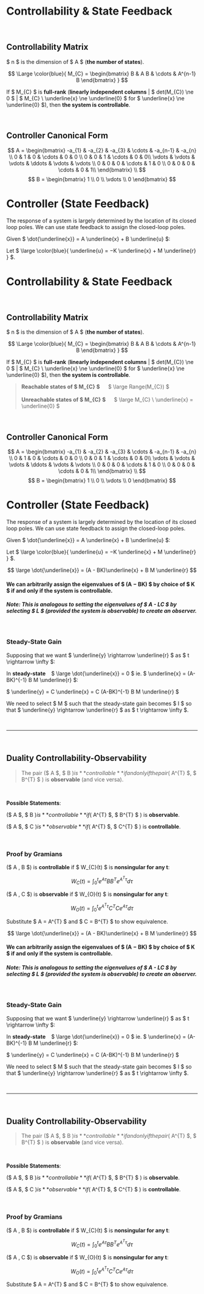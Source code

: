 # Controllability & State Feedback

</br>

## Controllability Matrix

$ n $ is the dimension of $ A $ (**the number of states**).

$$ \Large \color{blue}{
M_{C} = \begin{bmatrix}
B & A B & \cdots & A^{n-1} B
\end{bmatrix}
}
$$

If $ M_{C} $ is **full-rank** (**linearly independent columns** | $ det(M_{C}) \ne 0 $ | $ M_{C} \ \underline{x} \ne \underline{0} $ for $ \underline{x} \ne \underline{0} $), then **the system is controllable**.

</br>

## Controller Canonical Form

$$ 
A = \begin{bmatrix}
-a_{1} & -a_{2} & -a_{3} & \cdots & -a_{n-1}  & -a_{n} \\
0 & 1 & 0 & \cdots & 0 & 0 \\
0 & 0 & 1 & \cdots & 0 & 0\\
\vdots & \vdots & \vdots & \ddots & \vdots & \vdots \\
0 & 0 & 0 & \cdots & 1 & 0 \\
0 & 0 & 0 & \cdots & 0 & 1\\
\end{bmatrix} \\
$$
$$
B = \begin{bmatrix} 1 \\ 0 \\ \vdots \\ 0 \end{bmatrix}
$$


# Controller (State Feedback)

The response of a system is largely determined by the location of its closed loop poles. We can use state feedback to assign the closed-loop poles.

Given $ \dot{\underline{x}} = A \underline{x} + B \underline{u} $:
 
Let $ \large \color{blue}{ \underline{u} = −K \underline{x} + M \underline{r} } $.
# Controllability & State Feedback

</br>

## Controllability Matrix

$ n $ is the dimension of $ A $ (**the number of states**).

$$ \Large \color{blue}{
M_{C} = \begin{bmatrix}
B & A B & \cdots & A^{n-1} B
\end{bmatrix}
}
$$

If $ M_{C} $ is **full-rank** (**linearly independent columns** | $ det(M_{C}) \ne 0 $ | $ M_{C} \ \underline{x} \ne \underline{0} $ for $ \underline{x} \ne \underline{0} $), then **the system is controllable**.

> **Reachable states of $ M_{C} $** &emsp; $ \large Range(M_{C}) $ </br> </br>
> **Unreachable states of $ M_{C} $** &emsp; $ \large M_{C} \ \underline{x} = \underline{0} $

</br>

## Controller Canonical Form

$$ 
A = \begin{bmatrix}
-a_{1} & -a_{2} & -a_{3} & \cdots & -a_{n-1}  & -a_{n} \\
0 & 1 & 0 & \cdots & 0 & 0 \\
0 & 0 & 1 & \cdots & 0 & 0\\
\vdots & \vdots & \vdots & \ddots & \vdots & \vdots \\
0 & 0 & 0 & \cdots & 1 & 0 \\
0 & 0 & 0 & \cdots & 0 & 1\\
\end{bmatrix} \\
$$
$$
B = \begin{bmatrix} 1 \\ 0 \\ \vdots \\ 0 \end{bmatrix}
$$


# Controller (State Feedback)

The response of a system is largely determined by the location of its closed loop poles. We can use state feedback to assign the closed-loop poles.

Given $ \dot{\underline{x}} = A \underline{x} + B \underline{u} $:
 
Let $ \large \color{blue}{ \underline{u} = −K \underline{x} + M \underline{r} } $.

$$ \large \dot{\underline{x}} = (A - BK)\underline{x} + B M \underline{r} $$

#### We can arbitrarily assign the eigenvalues of $ (A − BK) $ by choice of $ K $ if and only if the system is controllable.

##### Note: This is analogous to setting the eigenvalues of $ A - LC $ by selecting $ L $ (provided the system is observable) to create an observer. 

</br>

### Steady-State Gain

Supposing that we want $ \underline{y} \rightarrow \underline{r} $ as $ t \rightarrow \infty $:

In **steady-state** &ensp; $ \large \dot{\underline{x}} = 0 $ ie. $ \underline{x} = (A-BK)^{-1} B M \underline{r} $:

$ \underline{y} = C \underline{x} = C (A-BK)^{-1} B M \underline{r} $


We need to select $ M $ such that the steady-state gain becomes $ I $ so that $ \underline{y} \rightarrow \underline{r} $ as $ t \rightarrow \infty $.



</br> <hr> </br>

## Duality Controllability-Observability

> The pair ($ A $, $ B $) is **controllable** if and only if the pair ($ A^{T} $, $ B^{T} $ ) is **observable** (and vice versa).

</br>

**Possible Statements**:

($ A $, $ B $) is **controllable** if ($ A^{T} $, $ B^{T} $ ) is **observable**.

($ A $, $ C $) is **observable** if ($ A^{T} $, $ C^{T} $ ) is **controllable**.

</br>

### Proof by Gramians

($ A $,$ B $) is **controllable** if $ W_{C}(t) $ is **nonsingular for any t**:

$$ W_{C}(t) = \int_{0}^{t} e^{A \tau} B B^{T} e^{A^{T} \tau} d\tau $$


($ A $,$ C $) is **observable** if $ W_{O}(t) $ is **nonsingular for any t**:

$$ W_{O}(t) = \int_{0}^{t} e^{A^{T} \tau} C^{T} C e^{A \tau} d\tau $$

Substitute $ A = A^{T} $ and $ C = B^{T} $ to show equivalence.




$$ \large \dot{\underline{x}} = (A - BK)\underline{x} + B M \underline{r} $$

#### We can arbitrarily assign the eigenvalues of $ (A − BK) $ by choice of $ K $ if and only if the system is controllable.

##### Note: This is analogous to setting the eigenvalues of $ A - LC $ by selecting $ L $ (provided the system is observable) to create an observer. 

</br>

### Steady-State Gain

Supposing that we want $ \underline{y} \rightarrow \underline{r} $ as $ t \rightarrow \infty $:

In **steady-state** &ensp; $ \large \dot{\underline{x}} = 0 $ ie. $ \underline{x} = (A-BK)^{-1} B M \underline{r} $:

$ \underline{y} = C \underline{x} = C (A-BK)^{-1} B M \underline{r} $


We need to select $ M $ such that the steady-state gain becomes $ I $ so that $ \underline{y} \rightarrow \underline{r} $ as $ t \rightarrow \infty $.



</br> <hr> </br>

## Duality Controllability-Observability

> The pair ($ A $, $ B $) is **controllable** if and only if the pair ($ A^{T} $, $ B^{T} $ ) is **observable** (and vice versa).

</br>

**Possible Statements**:

($ A $, $ B $) is **controllable** if ($ A^{T} $, $ B^{T} $ ) is **observable**.

($ A $, $ C $) is **observable** if ($ A^{T} $, $ C^{T} $ ) is **controllable**.

</br>

### Proof by Gramians

($ A $,$ B $) is **controllable** if $ W_{C}(t) $ is **nonsingular for any t**:

$$ W_{C}(t) = \int_{0}^{t} e^{A \tau} B B^{T} e^{A^{T} \tau} d\tau $$


($ A $,$ C $) is **observable** if $ W_{O}(t) $ is **nonsingular for any t**:

$$ W_{O}(t) = \int_{0}^{t} e^{A^{T} \tau} C^{T} C e^{A \tau} d\tau $$

Substitute $ A = A^{T} $ and $ C = B^{T} $ to show equivalence.



